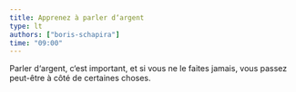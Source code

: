 ```yaml
---
title: Apprenez à parler d‘argent
type: lt
authors: ["boris-schapira"]
time: "09:00"
---
```


Parler d‘argent, c‘est important, et si vous ne le faites jamais, vous passez peut-être à côté de certaines choses.
